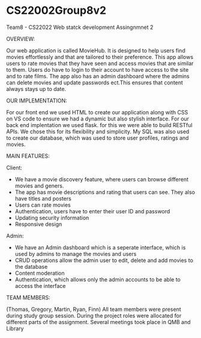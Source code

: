 # CS22002Group8v2

Team8 - CS22022 Web statck development Assingnmnet 2

OVERVIEW: 

Our web application is called MovieHub. It is designed to help users find movies effortlessly and that are tailored to their preference. This app allows users to rate movies that they have seen and access movies that are similar to them. Users do have to login to their account to have access to the site and to rate films. The app also has an admin dashboard where the admins can delete movies and update passwords ect.This ensures that content always stays up to date. 

OUR IMPLEMENTATION:

For our front end we used HTML to create our application along with CSS on VS code to ensure we had a dynamic but also stylish interface. For our back end implentation we used flask. for this we were able to build RESTful APIs. We chose this for its flexibility and simplicity. 
My SQL was also used to create our database, which was used to store user profiles, ratings and movies. 

MAIN FEATURES:

  Client:
   - We have a movie discovery feature, where users can browse different movies and geners.
   - The app has movie descriptions and rating that users can see. They also have titles and posters
   - Users can rate movies
   - Authentication, users have to enter their user ID and password
   - Updating security information
   - Responsive design
     
  Admin:
  - We have an Admin dashboard which is a seperate interface, which is used by admins to manage the movies and users
  - CRUD operations allow the admin user to edit, delete and add movies to the database
  - Content moderation
  - Authentication, which allows only the admin accounts to be able to access the interface

TEAM MEMBERS: 

(Thomas, Gregory, Martin, Ryan, Finn)
All team members were present during study group session. During the project roles were allocated for different parts of the assignment. Several meetings took place in QMB and Library


